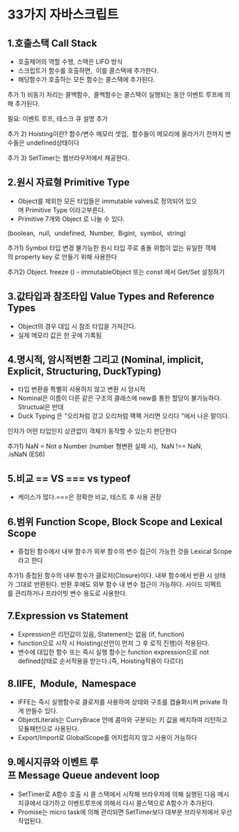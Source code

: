 # **33가지 자바스크립트**

## 1.**호출스택 Call Stack**

* 호출제어의 역할 수행, 스택은 LlFO 방식
* 스크립트가 함수를 호출하면,  이를 콜스택에 추가한다.
* 해당함수가 호출하는 모든 함수는 콜스택에 추가된다.

추가 1) 비동기 처리는 콜백함수,  콜백함수는 콜스택이 실행되는 동안 이벤트 루프에 의해 추가된다.

필요: 이벤트 루프, 테스크 큐 설명 추가

추가 2) Hoisting이란?
함수/변수 메모리 셋업,  함수들이 메모리에 올라가기 전까지 변수들은 undefined상태이다

추가 3) SetTimer는 웹브라우저에서 제공한다.

## 2.**원시 자료형 Primitive Type**

* Object를 제외한 모든 타입들은 immutable valves로 정의되어 있으며 Primitive Type 이라고부른다.
* Primitive 7개와 Object 로 나눌 수 있다.

(boolean,  null,  undefined,  Number,  Bigint,  symbol,  string)

추가1) Symbol 타입 변경 불가능한 원시 타입
주로 충돌 위험이 없는 유일한 객체의 property key 로 만들기 위해 사용한다

추가2) Object. freeze () - immutableObject
또는 const 에서 Get/Set 설정하기

## 3.**값타입과 참조타입 Value Types and Reference Types**

* Object의 경우 대입 시 참조 타입을 가져간다.
* 실제 메모리 값은 한 곳에 기록됨

## 4.**명시적, 암시적변환 그리고 (Nominal, implicit, Explicit, Structuring, DuckTyping)**

* 타입 변환을 특별히 사용하지 않고 변환 시 암시적
* Nominal은 이름이 다른 같은 구조의 클래스에 new를 통한 할당이 불가능하다. Structual은 반대
* Duck Typing 은 "오리처럼 걷고 오리처럼 꽥꽥 거리면 오리다 "에서 나온 말이다.

인자가 어떤 타입인지 상관없이 객체가 동작할 수 있는지 판단한다

추가1) NaN = Not a Number (number 형변환 실패 시),  NaN !== NaN, .isNaN (ES6)

## 5.**비교 == VS === vs typeof**

* 케이스가 많다.===은 정확한 비교, 테스트 후 사용 권장

## 6.**범위 Function Scope, Block Scope and Lexical Scope**

* 중첩된 함수에서 내부 함수가 외부 함수의 변수 접근이 가능한 것을 Lexical Scope라고 한다

추가1) 중첩된 함수의 내부 함수가 클로저(Closure)이다.
내부 함수에서 반환 시 상태가 그대로 반환된다. 반환 후에도 외부 함수 내 변수 접근이 가능하다.
사이드 이펙트를 관리하거나 프라이빗 변수 용도로 사용한다.

## 7.**Expression vs Statement**

* Expression은 리턴값이 있음, Statement는 없음 (if, function)
* function으로 시작 시 Hoisting(선언이 먼저 그 후 로직 진행)이 적용된다.
* 변수에 대입한 함수 또는 즉시 실행 함수는 function expression으로 not defined상태로 순서적용을 받는다.(즉, Hoisting적용이 다르다)

## 8.**IIFE,  Module,  Namespace**

* IFFE는 즉시 실행함수로 클로저를 사용하여 상태와 구조를 캡슐화시켜 private 하게 만들수 있다.
* ObjectLiterals는 CurryBrace 안에 콤마와 구분되는 키 값을 배치하여 리턴하고 모듈패턴으로 사용된다.
* Export/Import로 GlobalScope를 어지럽히지 않고 사용이 가능하다

## 9.**메시지큐와 이벤트 루프 Message Queue andevent loop**

* SetTimer로 A함수 호출 시 콜 스택에서 시작해 브라우저에 의해 실행된 다음 메시지큐에서 대기하고 이벤트루프에 의해서 다시 콜스택으로 A함수가 추가된다.
* Promise는 micro task에 의해 관리되면 SetTimer보다 대부분 브라우저에서 우선 작업된다.

